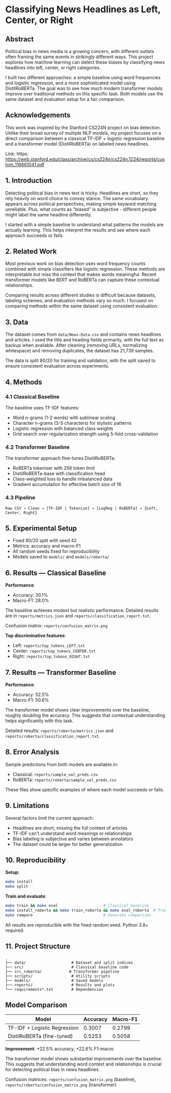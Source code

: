 # Classifying News Headlines as Left, Center, or Right

## Abstract

Political bias in news media is a growing concern, with different outlets often framing the same events in strikingly different ways. This project explores how machine learning can detect these biases by classifying news headlines into left, center, or right categories.

I built two different approaches: a simple baseline using word frequencies and logistic regression, and a more sophisticated model using DistilRoBERTa. The goal was to see how much modern transformer models improve over traditional methods on this specific task. Both models use the same dataset and evaluation setup for a fair comparison.

## Acknowledgements

This work was inspired by the Stanford CS224N project on bias detection. Unlike their broad survey of multiple NLP models, my project focuses on a direct comparison between a classical TF-IDF + logistic regression baseline and a transformer model (DistilRoBERTa) on labeled news headlines.

Link: https: https://web.stanford.edu/class/archive/cs/cs224n/cs224n.1224/reports/custom_116661041.pdf

## 1. Introduction

Detecting political bias in news text is tricky. Headlines are short, so they rely heavily on word choice to convey stance. The same vocabulary appears across political perspectives, making simple keyword matching unreliable. Plus, what counts as "biased" is subjective - different people might label the same headline differently.

I started with a simple baseline to understand what patterns the models are actually learning. This helps interpret the results and see where each approach succeeds or fails.

## 2. Related Work

Most previous work on bias detection uses word frequency counts combined with simple classifiers like logistic regression. These methods are interpretable but miss the context that makes words meaningful. Recent transformer models like BERT and RoBERTa can capture these contextual relationships.

Comparing results across different studies is difficult because datasets, labeling schemes, and evaluation methods vary so much. I focused on comparing methods within the same dataset using consistent evaluation.

## 3. Data

The dataset comes from `data/News-Data.csv` and contains news headlines and articles. I used the title and heading fields primarily, with the full text as backup when available. After cleaning (removing URLs, normalizing whitespace) and removing duplicates, the dataset has 21,739 samples.

The data is split 80/20 for training and validation, with the split saved to ensure consistent evaluation across experiments.

## 4. Methods

### 4.1 Classical Baseline

The baseline uses TF-IDF features:
- Word n-grams (1-2 words) with sublinear scaling
- Character n-grams (3-5 characters) for stylistic patterns
- Logistic regression with balanced class weights
- Grid search over regularization strength using 5-fold cross-validation

### 4.2 Transformer Baseline

The transformer approach fine-tunes DistilRoBERTa:
- RoBERTa tokenizer with 256 token limit
- DistilRoBERTa-base with classification head
- Class-weighted loss to handle imbalanced data
- Gradient accumulation for effective batch size of 16

### 4.3 Pipeline

```
Raw CSV → Clean → [TF-IDF | Tokenize] → [LogReg | RoBERTa] → {Left, Center, Right}
```

## 5. Experimental Setup

- Fixed 80/20 split with seed 42
- Metrics: accuracy and macro-F1
- All random seeds fixed for reproducibility
- Models saved to `models/` and `models/roberta/`

## 6. Results — Classical Baseline

**Performance**: 
- Accuracy: 30.1%
- Macro-F1: 28.0%

The baseline achieves modest but realistic performance. Detailed results are in `reports/metrics.json` and `reports/classification_report.txt`.

Confusion matrix: `reports/confusion_matrix.png`

**Top discriminative features**:
- Left: `reports/top_tokens_LEFT.txt`
- Center: `reports/top_tokens_CENTER.txt` 
- Right: `reports/top_tokens_RIGHT.txt`

## 7. Results — Transformer Baseline

**Performance**:
- Accuracy: 52.5%
- Macro-F1: 50.6%

The transformer model shows clear improvements over the baseline, roughly doubling the accuracy. This suggests that contextual understanding helps significantly with this task.

Detailed results: `reports/roberta/metrics.json` and `reports/roberta/classification_report.txt`.

## 8. Error Analysis

Sample predictions from both models are available in:
- Classical: `reports/sample_val_preds.csv`
- RoBERTa: `reports/roberta/sample_val_preds.csv`

These files show specific examples of where each model succeeds or fails.

## 9. Limitations

Several factors limit the current approach:
- Headlines are short, missing the full context of articles
- TF-IDF can't understand word meanings or relationships
- Bias labeling is subjective and varies between annotators
- The dataset could be larger for better generalization

## 10. Reproducibility

**Setup**:
```bash
make install
make split
```

**Train and evaluate**:
```bash
make train && make eval                    # Classical baseline
make install_roberta && make train_roberta && make eval_roberta  # Transformer
make compare                               # Generate comparison
```

All results are reproducible with the fixed random seed. Python 3.8+ required.

## 11. Project Structure

```
.
├── data/                    # Dataset and split indices
├── src/                     # Classical baseline code
├── src_roberta/            # Transformer pipeline
├── scripts/                 # Utility scripts
├── models/                  # Saved models
├── reports/                 # Results and plots
└── requirements*.txt        # Dependencies
```

<!-- BEGIN_COMPARISON -->
## Model Comparison

| Model                         | Accuracy | Macro-F1 |
|-------------------------------|----------|----------|
| TF-IDF + Logistic Regression  | 0.3007   | 0.2799   |
| DistilRoBERTa (fine-tuned)    | 0.5253   | 0.5058   |

**Improvement**: +22.5% accuracy, +22.6% F1-macro

The transformer model shows substantial improvements over the baseline. This suggests that understanding word context and relationships is crucial for detecting political bias in news headlines.

Confusion matrices: `reports/confusion_matrix.png` (baseline), `reports/roberta/confusion_matrix.png` (transformer)
<!-- END_COMPARISON -->
